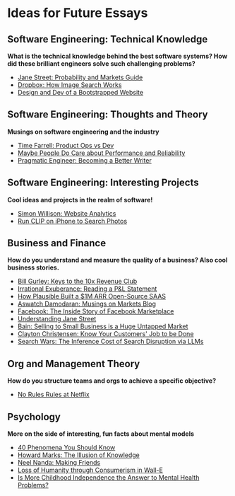 # Ideas for Future Essays

## Software Engineering: Technical Knowledge

**What is the technical knowledge behind the best software systems? How did these brilliant engineers solve such challenging problems?**

* [Jane Street: Probability and Markets Guide](https://www.janestreet.com/static/pdfs/trading-interview.pdf?utm_source=web&utm_medium=pdf&utm_campaign=probability_markets_guide)
* [Dropbox: How Image Search Works](https://dropbox.tech/machine-learning/how-image-search-works-at-dropbox)
* [Design and Dev of a Bootstrapped Website](https://casparwre.de/blog/webapp-python-deployment/)

## Software Engineering: Thoughts and Theory

**Musings on software engineering and the industry**

* [Time Farrell: Product Ops vs Dev](https://tmfarrell.github.io/writing/2022/03/24/ops_v_dev/)
* [Maybe People Do Care about Performance and Reliability](https://buttondown.email/hillelwayne/archive/maybe-people-do-care-about-performance-and/)
* [Pragmatic Engineer: Becoming a Better Writer](https://blog.pragmaticengineer.com/becoming-a-better-writer-in-tech/)

## Software Engineering: Interesting Projects

**Cool ideas and projects in the realm of software!**

* [Simon Willison: Website Analytics](https://simonwillison.net/2023/Feb/17/analytics/)
* [Run CLIP on iPhone to Search Photos](https://mazzzystar.github.io/2022/12/29/Run-CLIP-on-iPhone-to-Search-Photos/)

## Business and Finance

**How do you understand and measure the quality of a business? Also cool business stories.**

* [Bill Gurley: Keys to the 10x Revenue Club](https://abovethecrowd.com/2011/05/24/all-revenue-is-not-created-equal-the-keys-to-the-10x-revenue-club/)
* [Irrational Exuberance: Reading a P&L Statement](https://lethain.com/profit-and-loss-statement/)
* [How Plausible Built a $1M ARR Open-Source SAAS](https://plausible.io/blog/open-source-saas)
* [Aswatch Damodaran: Musings on Markets Blog](https://aswathdamodaran.blogspot.com/)
* [Facebook: The Inside Story of Facebook Marketplace](https://www.lennysnewsletter.com/p/the-inside-story-of-facebook-marketplace)
* [Understanding Jane Street](https://news.ycombinator.com/item?id=32314623)
* [Bain: Selling to Small Business is a Huge Untapped Market](https://www.bain.com/insights/underserved-selling-to-small-businesses-is-a-huge-untapped-market/)
* [Clayton Christensen: Know Your Customers' Job to be Done](https://hbr.org/2016/09/know-your-customers-jobs-to-be-done)
* [Search Wars: The Inference Cost of Search Disruption via LLMs](https://www.semianalysis.com/p/the-inference-cost-of-search-disruption)

## Org and Management Theory

**How do you structure teams and orgs to achieve a specific objective?**

* [No Rules Rules at Netflix](https://www.linkedin.com/pulse/rules-netflix-reed-hastings-describes-how-he-built-extreme-peter-fisk/)

## Psychology

**More on the side of interesting, fun facts about mental models**

* [40 Phenomena You Should Know](https://gurwinder.substack.com/p/40-useful-concepts-you-should-know)
* [Howard Marks: The Illusion of Knowledge](https://www.oaktreecapital.com/insights/memo/the-illusion-of-knowledge)
* [Neel Nanda: Making Friends](https://www.neelnanda.io/blog/43-making-friends)
* [Loss of Humanity through Consumerism in Wall-E](https://news.ycombinator.com/item?id=34762251)
* [Is More Childhood Independence the Answer to Mental Health Problems?](https://www.kqed.org/mindshift/60624/young-adults-are-struggling-with-their-mental-health-is-more-childhood-independence-the-answer)
